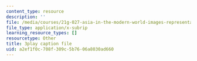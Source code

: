 ```yaml
---
content_type: resource
description: ''
file: /media/courses/21g-027-asia-in-the-modern-world-images-representations-fall-2016/a2ef1f0c708f309c5b7606a8030ad660_Fg6W-rcCTlc.srt
file_type: application/x-subrip
learning_resource_types: []
resourcetype: Other
title: 3play caption file
uid: a2ef1f0c-708f-309c-5b76-06a8030ad660
---
```

